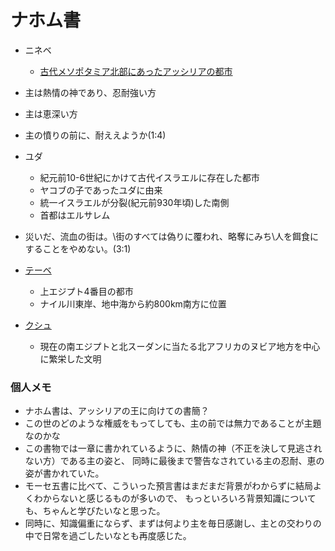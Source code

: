 # ナホム書
- ニネベ
  - [古代メソポタミア北部にあったアッシリアの都市](https://ja.wikipedia.org/wiki/%E3%83%8B%E3%83%8D%E3%83%B4%E3%82%A7_(%E3%83%A1%E3%82%BD%E3%83%9D%E3%82%BF%E3%83%9F%E3%82%A2))

- 主は熱情の神であり、忍耐強い方
- 主は恵深い方
- 主の憤りの前に、耐ええようか(1:4)

- ユダ
  - 紀元前10-6世紀にかけて古代イスラエルに存在した都市
  - ヤコブの子であったユダに由来
  - 統一イスラエルが分裂(紀元前930年頃)した南側
  - 首都はエルサレム

- 災いだ、流血の街は。\街のすべては偽りに覆われ、略奪にみち\人を餌食にすることをやめない。(3:1)

- [テーベ](https://ja.wikipedia.org/wiki/%E3%83%86%E3%83%BC%E3%83%99)
  - 上エジプト4番目の都市
  - ナイル川東岸、地中海から約800km南方に位置

- [クシュ](https://ja.wikipedia.org/wiki/%E3%82%AF%E3%82%B7%E3%83%A5)
  - 現在の南エジプトと北スーダンに当たる北アフリカのヌビア地方を中心に繁栄した文明


### 個人メモ
- ナホム書は、アッシリアの王に向けての書簡？
- この世のどのような権威をもってしても、主の前では無力であることが主題なのかな
- この書物では一章に書かれているように、熱情の神（不正を決して見逃されない方）である主の姿と、
同時に最後まで警告なされている主の忍耐、恵の姿が書かれていた。
- モーセ五書に比べて、こういった預言書はまだまだ背景がわからずに結局よくわからないと感じるものが多いので、
もっといろいろ背景知識についても、ちゃんと学びたいなと思った。
- 同時に、知識偏重にならず、まずは何より主を毎日感謝し、主との交わりの中で日常を過ごしたいなとも再度感じた。
